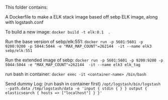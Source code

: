 This folder contains:

A Dockerfile to make a ELK stack image based off sebp ELK image, along with logstash.conf

To build a new image:
`docker build -t elk:0.1  .`

Run the base version of sebp/elk:551:
`docker run -p 5601:5601 -p 9200:9200 -p 5044:5044 -e "MAX_MAP_COUNT"=262144  -it --name elk3 sebp/elk:551`

Run the extended image of sebp:
`docker run -p 5601:5601 -p 9200:9200 -p 5044:5044 -e "MAX_MAP_COUNT"=262144  -it --name elk3 elk_tag`

run bash in container:
`docker exec -it <container-name> /bin/bash`

Send dummy Log: (run bash in container first)
`/opt/logstash/bin/logstash --path.data /tmp/logstash/data -e 'input { stdin { } } output { elasticsearch { hosts => ["localhost"] } }'`
